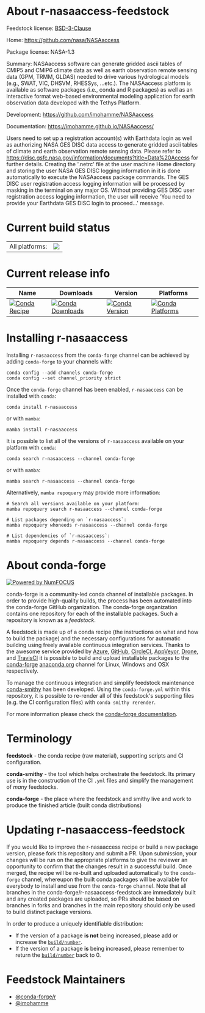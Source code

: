 About r-nasaaccess-feedstock
============================

Feedstock license: [BSD-3-Clause](https://github.com/conda-forge/r-nasaaccess-feedstock/blob/main/LICENSE.txt)

Home: https://github.com/nasa/NASAaccess

Package license: NASA-1.3

Summary: NASAaccess software can generate gridded ascii tables of CMIP5 and CMIP6 climate data as well as earth observation remote sensing data (GPM, TRMM, GLDAS) needed to drive various hydrological models (e.g., SWAT, VIC, DHSVM, RHESSys, …etc.). The NASAaccess platform is available as software packages (i.e., conda and R packages) as well as an interactive format web-based environmental modeling application for earth observation data developed with the Tethys Platform.

Development: https://github.com/imohamme/NASAaccess

Documentation: https://imohamme.github.io/NASAaccess/

Users need to set up a registration account(s) with Earthdata login as well as authorizing NASA GES DISC data access to generate gridded ascii tables of climate and earth observation remote sensing data. Please refer to  <https://disc.gsfc.nasa.gov/information/documents?title=Data%20Access> for further details. Creating the '.netrc' file at the user machine Home directory and storing the user NASA GES DISC logging information in it is done automatically to execute the NASAaccess package commands. The GES DISC user registration access logging information will be processed by masking in the terminal on any major OS. Without providing GES DISC user registration access logging information, the user will receive 'You need to provide your Earthdata GES DISC login to proceed…' message.

Current build status
====================


<table><tr><td>All platforms:</td>
    <td>
      <a href="https://dev.azure.com/conda-forge/feedstock-builds/_build/latest?definitionId=15830&branchName=main">
        <img src="https://dev.azure.com/conda-forge/feedstock-builds/_apis/build/status/r-nasaaccess-feedstock?branchName=main">
      </a>
    </td>
  </tr>
</table>

Current release info
====================

| Name | Downloads | Version | Platforms |
| --- | --- | --- | --- |
| [![Conda Recipe](https://img.shields.io/badge/recipe-r--nasaaccess-green.svg)](https://anaconda.org/conda-forge/r-nasaaccess) | [![Conda Downloads](https://img.shields.io/conda/dn/conda-forge/r-nasaaccess.svg)](https://anaconda.org/conda-forge/r-nasaaccess) | [![Conda Version](https://img.shields.io/conda/vn/conda-forge/r-nasaaccess.svg)](https://anaconda.org/conda-forge/r-nasaaccess) | [![Conda Platforms](https://img.shields.io/conda/pn/conda-forge/r-nasaaccess.svg)](https://anaconda.org/conda-forge/r-nasaaccess) |

Installing r-nasaaccess
=======================

Installing `r-nasaaccess` from the `conda-forge` channel can be achieved by adding `conda-forge` to your channels with:

```
conda config --add channels conda-forge
conda config --set channel_priority strict
```

Once the `conda-forge` channel has been enabled, `r-nasaaccess` can be installed with `conda`:

```
conda install r-nasaaccess
```

or with `mamba`:

```
mamba install r-nasaaccess
```

It is possible to list all of the versions of `r-nasaaccess` available on your platform with `conda`:

```
conda search r-nasaaccess --channel conda-forge
```

or with `mamba`:

```
mamba search r-nasaaccess --channel conda-forge
```

Alternatively, `mamba repoquery` may provide more information:

```
# Search all versions available on your platform:
mamba repoquery search r-nasaaccess --channel conda-forge

# List packages depending on `r-nasaaccess`:
mamba repoquery whoneeds r-nasaaccess --channel conda-forge

# List dependencies of `r-nasaaccess`:
mamba repoquery depends r-nasaaccess --channel conda-forge
```


About conda-forge
=================

[![Powered by
NumFOCUS](https://img.shields.io/badge/powered%20by-NumFOCUS-orange.svg?style=flat&colorA=E1523D&colorB=007D8A)](https://numfocus.org)

conda-forge is a community-led conda channel of installable packages.
In order to provide high-quality builds, the process has been automated into the
conda-forge GitHub organization. The conda-forge organization contains one repository
for each of the installable packages. Such a repository is known as a *feedstock*.

A feedstock is made up of a conda recipe (the instructions on what and how to build
the package) and the necessary configurations for automatic building using freely
available continuous integration services. Thanks to the awesome service provided by
[Azure](https://azure.microsoft.com/en-us/services/devops/), [GitHub](https://github.com/),
[CircleCI](https://circleci.com/), [AppVeyor](https://www.appveyor.com/),
[Drone](https://cloud.drone.io/welcome), and [TravisCI](https://travis-ci.com/)
it is possible to build and upload installable packages to the
[conda-forge](https://anaconda.org/conda-forge) [anaconda.org](https://anaconda.org/)
channel for Linux, Windows and OSX respectively.

To manage the continuous integration and simplify feedstock maintenance
[conda-smithy](https://github.com/conda-forge/conda-smithy) has been developed.
Using the ``conda-forge.yml`` within this repository, it is possible to re-render all of
this feedstock's supporting files (e.g. the CI configuration files) with ``conda smithy rerender``.

For more information please check the [conda-forge documentation](https://conda-forge.org/docs/).

Terminology
===========

**feedstock** - the conda recipe (raw material), supporting scripts and CI configuration.

**conda-smithy** - the tool which helps orchestrate the feedstock.
                   Its primary use is in the construction of the CI ``.yml`` files
                   and simplify the management of *many* feedstocks.

**conda-forge** - the place where the feedstock and smithy live and work to
                  produce the finished article (built conda distributions)


Updating r-nasaaccess-feedstock
===============================

If you would like to improve the r-nasaaccess recipe or build a new
package version, please fork this repository and submit a PR. Upon submission,
your changes will be run on the appropriate platforms to give the reviewer an
opportunity to confirm that the changes result in a successful build. Once
merged, the recipe will be re-built and uploaded automatically to the
`conda-forge` channel, whereupon the built conda packages will be available for
everybody to install and use from the `conda-forge` channel.
Note that all branches in the conda-forge/r-nasaaccess-feedstock are
immediately built and any created packages are uploaded, so PRs should be based
on branches in forks and branches in the main repository should only be used to
build distinct package versions.

In order to produce a uniquely identifiable distribution:
 * If the version of a package **is not** being increased, please add or increase
   the [``build/number``](https://docs.conda.io/projects/conda-build/en/latest/resources/define-metadata.html#build-number-and-string).
 * If the version of a package **is** being increased, please remember to return
   the [``build/number``](https://docs.conda.io/projects/conda-build/en/latest/resources/define-metadata.html#build-number-and-string)
   back to 0.

Feedstock Maintainers
=====================

* [@conda-forge/r](https://github.com/conda-forge/r/)
* [@imohamme](https://github.com/imohamme/)

